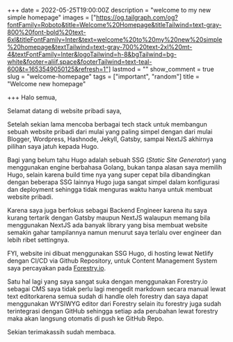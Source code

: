 +++
date = 2022-05-25T19:00:00Z
description = "welcome to my new simple homepage"
images = ["https://og.tailgraph.com/og?fontFamily=Roboto&title=Welcome%20Homepage&titleTailwind=text-gray-800%20font-bold%20text-6xl&titleFontFamily=Inter&text=welcome%20to%20my%20new%20simple%20homepage&textTailwind=text-gray-700%20text-2xl%20mt-4&textFontFamily=Inter&logoTailwind=h-8&bgTailwind=bg-white&footer=aliif.space&footerTailwind=text-teal-600&t=1653549050125&refresh=1"]
lastmod = ""
show_comment = true
slug = "welcome-homepage"
tags = ["important", "random"]
title = "Welcome new homepage"

+++
Halo semua,

Selamat datang di website pribadi saya, 

Setelah sekian lama mencoba berbagai tech stack untuk membangun sebuah website pribadi dari mulai yang paling simpel dengan dari mulai Blogger, Wordpress, Hashnode, Jekyll, Gatsby, sampai NextJS akhirnya pilihan saya jatuh kepada Hugo.

Bagi yang belum tahu Hugo adalah sebuah SSG (_Static Site Generator_) yang menggunakan engine berbahasa Golang, bukan tanpa alasan saya memilih Hugo, selain karena build time nya yang super cepat bila dibandingkan dengan beberapa SSG lainnya Hugo juga sangat simpel dalam konfigurasi dan deployment sehingga tidak menguras waktu hanya untuk membuat website pribadi.

Karena saya juga berfokus sebagai Backend Engineer karena itu saya kurang tertarik dengan Gatsby maupun NextJS walaupun memang bila menggunakan NextJS ada banyak library yang bisa membuat website semakin gahar tampilannya namun menurut saya terlalu over engineer dan lebih ribet settingnya.

FYI, website ini dibuat menggunakan SSG Hugo, di hosting lewat Netlify dengan CI/CD via Github Repository, untuk Content Management System saya percayakan pada [Forestry.io](https://forestry.io/ "website forestry").

Satu hal lagi yang saya sangat suka dengan menggunakan Forestry.io sebagai CMS saya tidak perlu lagi mengedit markdown secara manual lewat text editorkarena semua sudah di handle oleh forestry dan saya dapat menggunakan WYSIWYG editor dari Forestry selain itu forestry juga sudah terintegrasi dengan GitHub sehingga setiap ada perubahan lewat forestry maka akan langsung otomatis di push ke GitHub Repo.

Sekian terimakassih sudah membaca.
